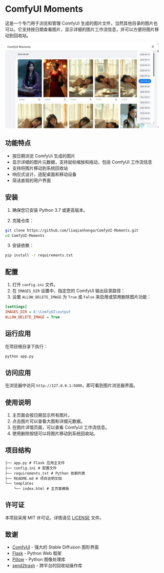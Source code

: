 # ComfyUI Moments

这是一个专门用于浏览和管理 ComfyUI 生成的图片文件，当然其他目录的图片也可以。它支持按日期查看图片，显示详细的图片工作流信息，并可以方便将图片移动到回收站。

![screenshot](screenshot.png)


## 功能特点

- 按日期浏览 ComfyUI 生成的图片
- 显示详细的图片元数据，支持鼠标缩放和拖动，包括 ComfyUI 工作流信息
- 支持将图片移动到系统回收站
- 响应式设计，适配桌面和移动设备
- 简洁直观的用户界面

## 安装

1. 确保您已安装 Python 3.7 或更高版本。

2. 克隆仓库：
``` bash
git clone https://github.com/liuqianhonga/ComfyUI-Moments.git
cd ComfyUI-Moments
```

3. 安装依赖：
``` bash
pip install -r requirements.txt
```

## 配置

1. 打开 `config.ini` 文件。
2. 在 `IMAGES_DIR` 设置中，指定您的 ComfyUI 输出目录路径：
3. 设置 `ALLOW_DELETE_IMAGE` 为 `True` 或 `False` 来启用或禁用删除图片功能：

``` ini
[settings]
IMAGES_DIR = E:\ComfyUI\output
ALLOW_DELETE_IMAGE = True
```

## 运行应用

在项目根目录下执行：

``` bash
python app.py
```

## 访问应用

在浏览器中访问 `http://127.0.0.1:5000`，即可看到图片浏览器界面。

## 使用说明

1. 主页面会按日期显示所有图片。
2. 点击图片可以查看大图和详细元数据。
3. 在图片详情页面，可以查看 ComfyUI 工作流信息。
4. 使用删除按钮可以将图片移动到系统回收站。

## 项目结构
```
├── app.py # Flask 应用主文件
├── config.ini # 配置文件
├── requirements.txt # Python 依赖列表
├── README.md # 项目说明文档
└── templates
    └── index.html # 主页面模板
```

## 许可证

本项目采用 MIT 许可证。详情请见 [LICENSE](LICENSE) 文件。

## 致谢

- [ComfyUI](https://github.com/comfyanonymous/ComfyUI) - 强大的 Stable Diffusion 图形界面
- [Flask](https://flask.palletsprojects.com/) - Python Web 框架
- [Pillow](https://python-pillow.org/) - Python 图像处理库
- [send2trash](https://github.com/hsoft/send2trash) - 跨平台的回收站操作库